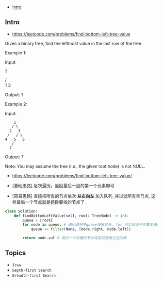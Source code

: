 - [Intro](#intro)

## Intro

- https://leetcode.com/problems/find-bottom-left-tree-value


Given a binary tree, find the leftmost value in the last row of the tree. 

Example 1:

Input:

    2
   / \
  1   3

Output:
1

  Example 2: 

Input:

        1
       / \
      2   3
     /   / \
    4   5   6
       /
      7

Output:
7

Note:
You may assume the tree (i.e., the given root node) is not NULL.



- https://leetcode.com/problems/find-bottom-left-tree-value/


- [基础思路] 层次遍历，返回最后一层的第一个元素即可
- [简易思路] 直接把所有的节点依次 **从右向左** 加入队列, 并过滤所有空节点, 这样最后一个节点就是题目要找的节点了.






```py
class Solution:
    def findBottomLeftValue(self, root: TreeNode) -> int:
        queue = [root]
        for node in queue: # 遍历过程中queue慢慢变长, for 可以保证不会重复遍历
            queue += filter(None, [node.right, node.left])

        return node.val # 最后一个处理的节点肯定就是最左边的嘛
```








## Topics

- `Tree`
- `Depth-first Search`
- `Breadth-first Search`


